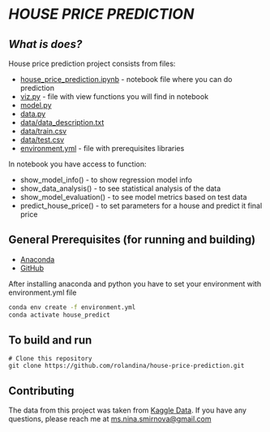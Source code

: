 # *HOUSE PRICE PREDICTION* 

## *What is does?*

House price prediction project consists from files:

- [house_price_prediction.ipynb](https://github.com/rolandina/house-price-prediction/blob/main/house_price_prediction.ipynb) - notebook file where you can do prediction 
- [viz.py](https://github.com/rolandina/house-price-prediction/blob/main/viz.py) - file with view functions you will find in notebook
- [model.py](https://github.com/rolandina/house-price-prediction/blob/main/model.py)
- [data.py](https://github.com/rolandina/house-price-prediction/blob/main/data.py)
- [data/data_description.txt](https://github.com/rolandina/house-price-prediction/blob/main/data/data_description.txt)
- [data/train.csv](https://github.com/rolandina/house-price-prediction/blob/main/data/train.csv)
- [data/test.csv](https://github.com/rolandina/house-price-prediction/blob/main/data/test.csv)
- [environment.yml](https://github.com/rolandina/house-price-prediction/blob/main/environment.yml) -  file with prerequisites libraries

In notebook you have access to function:

- show_model_info() - to show regression model info
- show_data_analysis() - to see statistical analysis of the data
- show_model_evaluation() - to see model metrics based on test data 
- predict_house_price() - to set parameters for a house and predict it final price

## General Prerequisites (for running and building)

* [Anaconda](https://www.anaconda.com/products/individual)
* [GitHub](https://github.com)

After installing anaconda and python you have to set your environment with environment.yml file

```bash
conda env create -f environment.yml
conda activate house_predict
```

## To build and run


```
# Clone this repository 
git clone https://github.com/rolandina/house-price-prediction.git
```

## Contributing

The data from this project was taken from [Kaggle Data](https://www.kaggle.com/c/house-prices-advanced-regression-techniques/data).
If you have any questions, please reach me at ms.nina.smirnova@gmail.com

